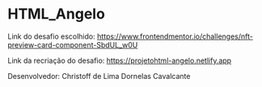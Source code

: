 # HTML_Angelo
Link do desafio escolhido: https://www.frontendmentor.io/challenges/nft-preview-card-component-SbdUL_w0U	  

Link da recriação do desafio: https://projetohtml-angelo.netlify.app

Desenvolvedor: Christoff de Lima Dornelas Cavalcante
